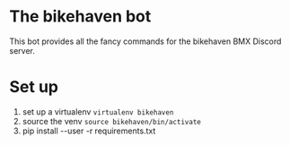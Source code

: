 # The bikehaven bot

This bot provides all the fancy commands for the bikehaven BMX Discord server.

# Set up

1. set up a virtualenv `virtualenv bikehaven`
2. source the venv `source bikehaven/bin/activate`
3. pip install --user -r requirements.txt
